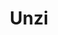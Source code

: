 ---
title: Unzi
date: 
draft: false

# descripcion
description : Aro de plata pasante

materials: Plata 925

color: Plateado

dimensions: 1cm x 1cm

code: 01-20-0451

type: "Aros"

categories: []

price: $1.820,00

# Images
# first image will be shown in the product page
images:
  # - image: "images/path_to_image"
  # La ubicacion de las imagenes es imagenes/Aros/Aros.Solo Plata/01-20-0451-unzi
  - image: "./images/aros/solo_plata/01-20-0451-triangulo-ancho_a.JPG"
  - image: "./images/aros/solo_plata/01-20-0451-triangulo-ancho_b.JPG"
---